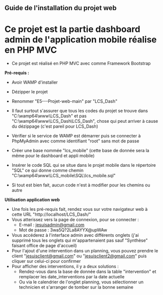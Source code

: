 ## Guide de l'installation du projet web 

# Ce projet est la partie dashboard admin de l'application mobile réalise en PHP MVC 

- Ce projet est réalisé en PHP MVC avec comme Framework Bootstrap


**Pré-requis :**

- Avoir WAMP d'installer 

- Dézipper le projet 

- Renommer "E5---Projet-web-main" par "LCS_Dash"

- Il faut surtout s'assurer que tous les codes du projet se trouve dans "C:\wamp64\www\LCS_Dash" et pas "C:\wamp64\www\LCS_Dash\LCS_Dash", chose qui peut arriver à cause du dézippage (c'est pareil pour LCS_Dash)	

- Vérifier si le service de WAMP est démarrer puis se connecter à PhpMyAdmin avec comme identifiant "root" sans mot de passe

- Créer une base nommée "lcs_mobile" (cette base de donnée sera la même pour le dashboard et appli mobile)

- Insérer le code SQL qui se situe dans le projet mobile dans le répertoire "SQL" ce qui donne comme chemin "C:\wamp64\www\LCS_mobile\SQL\lcs_mobile.sql"

- Si tout est bien fait, aucun code n'est à modifier pour les chemins ou autre


**Utilisation application web**
- Une fois les pré-requis fait, rendez vous sur votre navigateur web à cette URL "http://localhost/LCS_Dash/"
- Vous atterissez vers la page de connexion, pour se connecter :
  - E-mail : jesuisadmin@gmail.com
  - Mot de passe : 3wa5Q?2La8AYYX@upWAw
- Vous accéderez à l'interface admin avec différents onglets (j'ai supprimé tous les onglets qui m'appartenaient pas sauf "Synthèse" faisant office de page d'accueil)
- Pour l'ajout d'une intervention dans un planning, vous pouvez prendre le client "jesuisclient@gmail.com" ou "jesuisclient2@gmail.com" puis cliquer sur celui-ci pour confirmer
- Pour afficher des interventions, il y a deux solutions :
  - Rendez-vous dans la base de donnée dans la table "intervention" et remplacer les date_interventions par la date actuelle
  - Ou via le calendrier de l'onglet planning, vous sélectionner un technicien et s'arranger de tomber sur la bonne semaine
